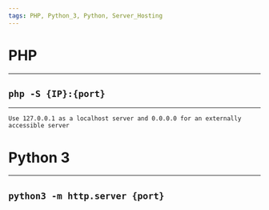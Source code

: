 ```yaml
---
tags: PHP, Python_3, Python, Server_Hosting
---
```

# PHP
***
## `php -S {IP}:{port}`
***
	Use 127.0.0.1 as a localhost server and 0.0.0.0 for an externally accessible server
# Python 3
***
## `python3 -m http.server {port}`
